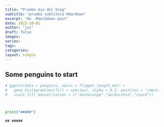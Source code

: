 ```yaml
---
title: "Prueba mia del blog"
subtitle: "prueba subtitulo Rmardown"
excerpt: "An .Rmarkdown post"
date: 2022-10-01
author: "jcc"
draft: false
images:
series:
tags:
categories:
layout: single
---
```



## Some penguins to start




```r
# ggplot(data = penguins, aes(x = flipper_length_mm)) +
#   geom_histogram(aes(fill = species), alpha = 0.5, position = "identity") +
#   scale_fill_manual(values = c("darkorange","darkorchid","cyan4"))
```


```python


print("#####")

```

```
## #####
```


